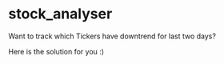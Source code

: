 # stock_analyser
Want to track which Tickers have downtrend for last two days?

Here is the solution for you :)
